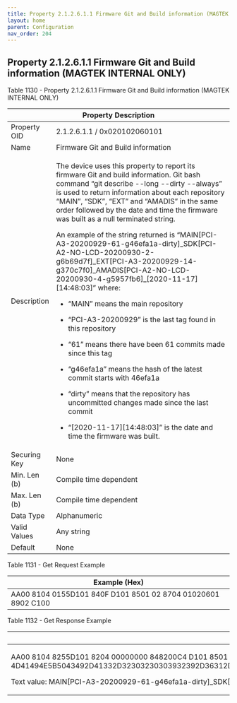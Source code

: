 ```yaml
---
title: Property 2.1.2.6.1.1 Firmware Git and Build information (MAGTEK INTERNAL ONLY)
layout: home
parent: Configuration
nav_order: 204
---
```


## Property 2.1.2.6.1.1 Firmware Git and Build information (MAGTEK INTERNAL ONLY)

Table 1130 - Property 2.1.2.6.1.1 Firmware Git and Build information
(MAGTEK INTERNAL ONLY)

<table>
<colgroup>
<col style="width: 14%" />
<col style="width: 85%" />
</colgroup>
<thead>
<tr>
<th colspan="2">Property Description</th>
</tr>
</thead>
<tbody>
<tr>
<td>Property OID</td>
<td>2.1.2.6.1.1 / 0x020102060101</td>
</tr>
<tr>
<td>Name</td>
<td>Firmware Git and Build information</td>
</tr>
<tr>
<td>Description</td>
<td><p>The device uses this property to report its firmware Git and
build information. Git bash command “git describe --long --dirty
--always” is used to return information about each repository “MAIN”,
“SDK”, “EXT” and “AMADIS” in the same order followed by the date and
time the firmware was built as a null terminated string.</p>
<p>An example of the string returned is
“MAIN[PCI-A3-20200929-61-g46efa1a-dirty]_SDK[PCI-A2-NO-LCD-20200930-2-g6b69d7f]_EXT[PCI-A3-20200929-14-g370c7f0]_AMADIS[PCI-A2-NO-LCD-20200930-4-g5957fb6]_[2020-11-17][14:48:03]”
where:</p>
<ul>
<li><p>“MAIN” means the main repository</p></li>
<li><p>“PCI-A3-20200929” is the last tag found in this
repository</p></li>
<li><p>“61” means there have been 61 commits made since this
tag</p></li>
<li><p>“g46efa1a” means the hash of the latest commit starts with
46efa1a</p></li>
<li><p>“dirty” means that the repository has uncommitted changes made
since the last commit</p></li>
<li><p>“[2020-11-17][14:48:03]” is the date and time the firmware was
built.</p></li>
</ul></td>
</tr>
<tr>
<td>Securing Key</td>
<td>None</td>
</tr>
<tr>
<td>Min. Len (b)</td>
<td>Compile time dependent</td>
</tr>
<tr>
<td>Max. Len (b)</td>
<td>Compile time dependent</td>
</tr>
<tr>
<td>Data Type</td>
<td>Alphanumeric</td>
</tr>
<tr>
<td>Valid Values</td>
<td>Any string</td>
</tr>
<tr>
<td>Default</td>
<td>None</td>
</tr>
</tbody>
</table>

Table 1131 - Get Request Example

| Example (Hex)                                                |
|--------------------------------------------------------------|
| AA00 8104 0155D101 840F D101 8501 02 8704 01020601 8902 C100 |

Table 1132 - Get Response Example

<table>
<colgroup>
<col style="width: 100%" />
</colgroup>
<thead>
<tr>
<th>Example (Hex)</th>
</tr>
</thead>
<tbody>
<tr>
<td><p>AA00 8104 8255D101 8204 00000000 848200C4 D101 8501 02 8704
01020601 898200B5 C18200B1
4D41494E5B5043492D41332D32303230303932392D36312D67343665666131612D64697274795D5F53444B5B5043492D41322D4E4F2D4C43442D32303230303933302D322D67366236396437665D5F4558545B5043492D41332D32303230303932392D31342D67333730633766305D5F414D414449535B5043492D41322D4E4F2D4C43442D32303230303933302D342D67353935376662365D5F5B323032302D31312D31375D5B31343A34383A30335D00</p>
<p>Text value:
MAIN[PCI-A3-20200929-61-g46efa1a-dirty]_SDK[PCI-A2-NO-LCD-20200930-2-g6b69d7f]_EXT[PCI-A3-20200929-14-g370c7f0]_AMADIS[PCI-A2-NO-LCD-20200930-4-g5957fb6]_[2020-11-17][14:48:03]</p></td>
</tr>
</tbody>
</table>

#